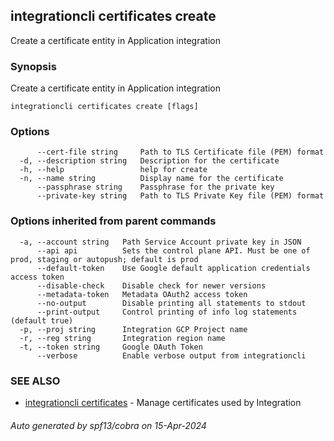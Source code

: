 ## integrationcli certificates create

Create a certificate entity in Application integration

### Synopsis

Create a certificate entity in Application integration

```
integrationcli certificates create [flags]
```

### Options

```
      --cert-file string     Path to TLS Certificate file (PEM) format
  -d, --description string   Description for the certificate
  -h, --help                 help for create
  -n, --name string          Display name for the certificate
      --passphrase string    Passphrase for the private key
      --private-key string   Path to TLS Private Key file (PEM) format
```

### Options inherited from parent commands

```
  -a, --account string   Path Service Account private key in JSON
      --api api          Sets the control plane API. Must be one of prod, staging or autopush; default is prod
      --default-token    Use Google default application credentials access token
      --disable-check    Disable check for newer versions
      --metadata-token   Metadata OAuth2 access token
      --no-output        Disable printing all statements to stdout
      --print-output     Control printing of info log statements (default true)
  -p, --proj string      Integration GCP Project name
  -r, --reg string       Integration region name
  -t, --token string     Google OAuth Token
      --verbose          Enable verbose output from integrationcli
```

### SEE ALSO

* [integrationcli certificates](integrationcli_certificates.md)	 - Manage certificates used by Integration

###### Auto generated by spf13/cobra on 15-Apr-2024
